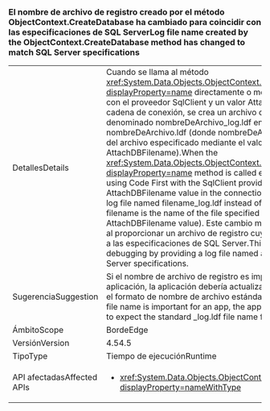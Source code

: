 ### <a name="log-file-name-created-by-the-objectcontextcreatedatabase-method-has-changed-to-match-sql-server-specifications"></a><span data-ttu-id="8981e-101">El nombre de archivo de registro creado por el método ObjectContext.CreateDatabase ha cambiado para coincidir con las especificaciones de SQL Server</span><span class="sxs-lookup"><span data-stu-id="8981e-101">Log file name created by the ObjectContext.CreateDatabase method has changed to match SQL Server specifications</span></span>

|   |   |
|---|---|
|<span data-ttu-id="8981e-102">Detalles</span><span class="sxs-lookup"><span data-stu-id="8981e-102">Details</span></span>|<span data-ttu-id="8981e-103">Cuando se llama al método <xref:System.Data.Objects.ObjectContext.CreateDatabase?displayProperty=name> directamente o mediante Code First con el proveedor SqlClient y un valor AttachDBFilename en la cadena de conexión, se crea un archivo de registro denominado nombreDeArchivo_log.ldf en lugar de nombreDeArchivo.ldf (donde nombreDeArchivo es el nombre del archivo especificado mediante el valor AttachDBFilename).</span><span class="sxs-lookup"><span data-stu-id="8981e-103">When the <xref:System.Data.Objects.ObjectContext.CreateDatabase?displayProperty=name> method is called either directly or by using Code First with the SqlClient provider and an AttachDBFilename value in the connection string, it creates a log file named filename_log.ldf instead of filename.ldf (where filename is the name of the file specified by the AttachDBFilename value).</span></span> <span data-ttu-id="8981e-104">Este cambio mejora la depuración al proporcionar un archivo de registro cuyo nombre se ajusta a las especificaciones de SQL Server.</span><span class="sxs-lookup"><span data-stu-id="8981e-104">This change improves debugging by providing a log file named according to SQL Server specifications.</span></span>|
|<span data-ttu-id="8981e-105">Sugerencia</span><span class="sxs-lookup"><span data-stu-id="8981e-105">Suggestion</span></span>|<span data-ttu-id="8981e-106">Si el nombre de archivo de registro es importante para una aplicación, la aplicación debería actualizarse para que espere el formato de nombre de archivo estándar _log.ldf.</span><span class="sxs-lookup"><span data-stu-id="8981e-106">If the log file name is important for an app, the app should be updated to expect the standard _log.ldf file name format.</span></span>|
|<span data-ttu-id="8981e-107">Ámbito</span><span class="sxs-lookup"><span data-stu-id="8981e-107">Scope</span></span>|<span data-ttu-id="8981e-108">Borde</span><span class="sxs-lookup"><span data-stu-id="8981e-108">Edge</span></span>|
|<span data-ttu-id="8981e-109">Versión</span><span class="sxs-lookup"><span data-stu-id="8981e-109">Version</span></span>|<span data-ttu-id="8981e-110">4.5</span><span class="sxs-lookup"><span data-stu-id="8981e-110">4.5</span></span>|
|<span data-ttu-id="8981e-111">Tipo</span><span class="sxs-lookup"><span data-stu-id="8981e-111">Type</span></span>|<span data-ttu-id="8981e-112">Tiempo de ejecución</span><span class="sxs-lookup"><span data-stu-id="8981e-112">Runtime</span></span>|
|<span data-ttu-id="8981e-113">API afectadas</span><span class="sxs-lookup"><span data-stu-id="8981e-113">Affected APIs</span></span>|<ul><li><xref:System.Data.Objects.ObjectContext.CreateDatabase?displayProperty=nameWithType></li></ul>|

